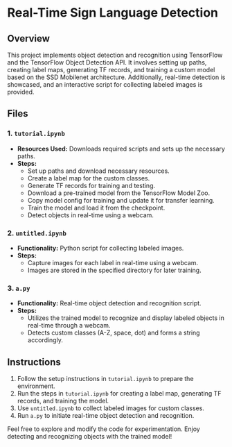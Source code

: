 # Real-Time Sign Language Detection

## Overview
This project implements object detection and recognition using TensorFlow and the TensorFlow Object Detection API. It involves setting up paths, creating label maps, generating TF records, and training a custom model based on the SSD Mobilenet architecture. Additionally, real-time detection is showcased, and an interactive script for collecting labeled images is provided.

## Files

### 1. `tutorial.ipynb`
   - **Resources Used:** Downloads required scripts and sets up the necessary paths.
   - **Steps:**
     - Set up paths and download necessary resources.
     - Create a label map for the custom classes.
     - Generate TF records for training and testing.
     - Download a pre-trained model from the TensorFlow Model Zoo.
     - Copy model config for training and update it for transfer learning.
     - Train the model and load it from the checkpoint.
     - Detect objects in real-time using a webcam.

### 2. `untitled.ipynb`
   - **Functionality:** Python script for collecting labeled images.
   - **Steps:**
     - Capture images for each label in real-time using a webcam.
     - Images are stored in the specified directory for later training.

### 3. `a.py`
   - **Functionality:** Real-time object detection and recognition script.
   - **Steps:**
     - Utilizes the trained model to recognize and display labeled objects in real-time through a webcam.
     - Detects custom classes (A-Z, space, dot) and forms a string accordingly.

## Instructions
1. Follow the setup instructions in `tutorial.ipynb` to prepare the environment.
2. Run the steps in `tutorial.ipynb` for creating a label map, generating TF records, and training the model.
3. Use `untitled.ipynb` to collect labeled images for custom classes.
4. Run `a.py` to initiate real-time object detection and recognition.

Feel free to explore and modify the code for experimentation. Enjoy detecting and recognizing objects with the trained model!
